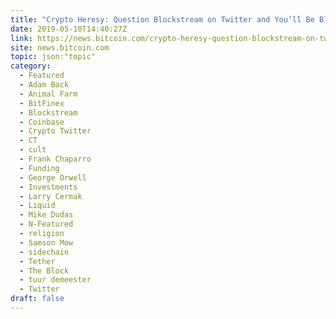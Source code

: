 ```yaml
---
title: "Crypto Heresy: Question Blockstream on Twitter and You’ll Be Blocked"
date: 2019-05-10T14:40:27Z
link: https://news.bitcoin.com/crypto-heresy-question-blockstream-on-twitter-and-youll-be-blocked/?utm_medium=RSS&utm_source=hune
site: news.bitcoin.com
topic: json:"topic"
category:
  - Featured
  - Adam Back
  - Animal Farm
  - BitFinex
  - Blockstream
  - Coinbase
  - Crypto Twitter
  - CT
  - cult
  - Frank Chaparro
  - Funding
  - George Orwell
  - Investments
  - Larry Cermak
  - Liquid
  - Mike Dudas
  - N-Featured
  - religion
  - Samson Mow
  - sidechain
  - Tether
  - The Block
  - tuur demeester
  - Twitter
draft: false
---
```

